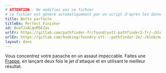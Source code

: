 ```yaml
---
# ATTENTION : Ne modifiez pas ce fichier
# Ce fichier est généré automatiquement par un script d'après les données du module Foundry VTT officiel et de sa traduction
title: Botte parfaite
titleEn: Perfect Finisher
id: BuaTJxALqxM5EZav
urlFr: https://gitlab.com/pathfinder-fr/foundryvtt-pathfinder2-fr/-/blob/master/data/feats/BuaTJxALqxM5EZav.htm
urlEn: https://gitlab.com/hooking/foundry-vtt---pathfinder-2e/-/blob/master/packs/data/feats.db/perfect-finisher.json
layout: dons
---
```

Vous concentrez votre panache en un assaut impeccable. Faites une [Frappe](../actions/frapper.html), en lançant deux fois le jet d'attaque et en utilisant le meilleur résultat.
